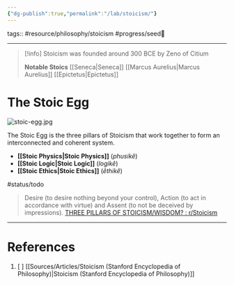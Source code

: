 ```yaml
---
{"dg-publish":true,"permalink":"/lab/stoicism/"}
---
```



tags:: #resource/philosophy/stoicism #progress/seed🌱 

---

> [!info]
> Stoicism was founded around 300 BCE by Zeno of Citium
> 
> **Notable Stoics**
> [[Seneca\|Seneca]]
> [[Marcus Aurelius\|Marcus Aurelius]]
> [[Epictetus\|Epictetus]]

# The Stoic Egg
![stoic-egg.jpg](/img/user/Utilities/Attachments/stoic-egg.jpg)

The Stoic Egg is the three pillars of Stoicism that work together to form an interconnected and coherent system.

- **[[Stoic Physics\|Stoic Physics]]** (_phusikê_)
- **[[Stoic Logic\|Stoic Logic]]** (_logikê_)
- **[[Stoic Ethics\|Stoic Ethics]]** (_êthikê_)

#status/todo  
> Desire (to desire nothing beyond your control), Action (to act in accordance with virtue) and Assent (to not be deceived by impressions).
> [THREE PILLARS OF STOICISM/WISDOM? : r/Stoicism](https://www.reddit.com/r/Stoicism/comments/5vtorw/three_pillars_of_stoicismwisdom/)


---
# References
1. [ ] [[Sources/Articles/Stoicism (Stanford Encyclopedia of Philosophy)\|Stoicism (Stanford Encyclopedia of Philosophy)]]